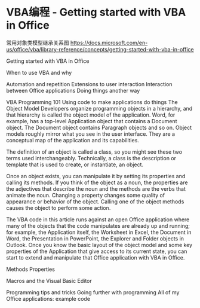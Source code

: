 # VBA编程 - Getting started with VBA in Office


常用对象类模型继承关系图
https://docs.microsoft.com/en-us/office/vba/library-reference/concepts/getting-started-with-vba-in-office

Getting started with VBA in Office

When to use VBA and why

Automation and repetition
Extensions to user interaction
Interaction between Office applications
Doing things another way

VBA Programming 101
Using code to make applications do things
The Object Model
Developers organize programming objects in a hierarchy, and that hierarchy is called the object model of the application. Word, for example, has a top-level Application object that contains a Document object. The Document object contains Paragraph objects and so on. Object models roughly mirror what you see in the user interface. They are a conceptual map of the application and its capabilities.

The definition of an object is called a class, so you might see these two terms used interchangeably. Technically, a class is the description or template that is used to create, or instantiate, an object.

Once an object exists, you can manipulate it by setting its properties and calling its methods. If you think of the object as a noun, the properties are the adjectives that describe the noun and the methods are the verbs that animate the noun. Changing a property changes some quality of appearance or behavior of the object. Calling one of the object methods causes the object to perform some action.

The VBA code in this article runs against an open Office application where many of the objects that the code manipulates are already up and running; for example, the Application itself, the Worksheet in Excel, the Document in Word, the Presentation in PowerPoint, the Explorer and Folder objects in Outlook. Once you know the basic layout of the object model and some key properties of the Application that give access to its current state, you can start to extend and manipulate that Office application with VBA in Office.

Methods
Properties


Macros and the Visual Basic Editor

Programming tips and tricks
Going further with programming
All of my Office applications: example code
